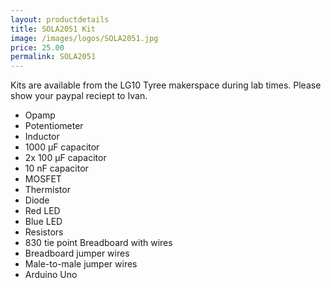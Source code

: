 ```yaml
---
layout: productdetails
title: SOLA2051 Kit
image: /images/logos/SOLA2051.jpg
price: 25.00
permalink: SOLA2051
---
```


Kits are available from the LG10 Tyree makerspace during lab times. Please show your paypal reciept to Ivan.

* Opamp
* Potentiometer
* Inductor
* 1000 µF capacitor
* 2x 100 µF capacitor
* 10 nF capacitor
* MOSFET
* Thermistor
* Diode
* Red LED
* Blue LED
* Resistors
* 830 tie point Breadboard with wires
* Breadboard jumper wires
* Male-to-male jumper wires
* Arduino Uno

